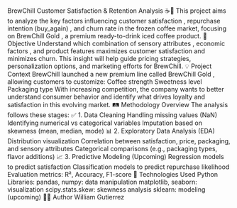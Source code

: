BrewChill Customer Satisfaction & Retention Analysis ☕🧊
This project aims to analyze the key factors influencing customer satisfaction , repurchase intention (buy_again) , and churn rate in the frozen coffee market, focusing on BrewChill Gold , a premium ready-to-drink iced coffee product.
🎯 Objective
Understand which combination of sensory attributes , economic factors , and product features maximizes customer satisfaction and minimizes churn. This insight will help guide pricing strategies, personalization options, and marketing efforts for BrewChill.
💡 Project Context
BrewChill launched a new premium line called BrewChill Gold , allowing customers to customize:
Coffee strength
Sweetness level
Packaging type
With increasing competition, the company wants to better understand consumer behavior and identify what drives loyalty and satisfaction in this evolving market.
🛤️ Methodology Overview
The analysis follows these stages:
✅ 1. Data Cleaning
Handling missing values (NaN)
Identifying numerical vs categorical variables
Imputation based on skewness (mean, median, mode)
📊 2. Exploratory Data Analysis (EDA)
Distribution visualization
Correlation between satisfaction, price, packaging, and sensory attributes
Categorical comparisons (e.g., packaging types, flavor additions)
📈 3. Predictive Modeling (Upcoming)
Regression models to predict satisfaction
Classification models to predict repurchase likelihood
Evaluation metrics: R², Accuracy, F1-score
🧰 Technologies Used
Python
Libraries:
pandas, numpy: data manipulation
matplotlib, seaborn: visualization
scipy.stats.skew: skewness analysis
sklearn: modeling (upcoming)
👨‍💻 Author
William Gutierrez

